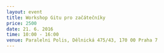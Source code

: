 ```yaml
---
layout: event
title: Workshop Gitu pro začátečníky
price: 2500
date: 21. 6. 2016
time: 10:00 - 16:00
venue: Paralelni Polis, Dělnická 475/43, 170 00 Praha 7
---
```



